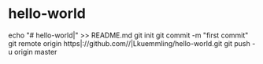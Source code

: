 # hello-world

echo "# hello-world|" >> README.md
git init
git commit -m "first commit"
git remote origin https|://github.com//|Lkuemmling/hello-world.git
git push -u origin master
